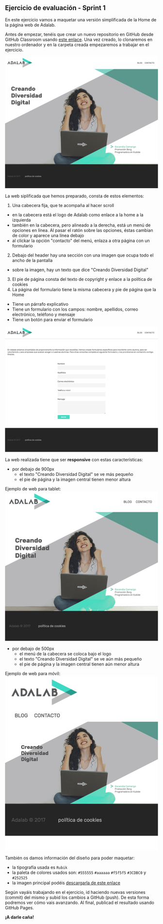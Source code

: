 ## Ejercicio de evaluación - Sprint 1

En este ejercicio vamos a maquetar una versión simplificada de la Home de la página web de Adalab.

Antes de empezar, tenéis que crear un nuevo repositorio en GitHub desde GitHub Classroom usando [este enlace](https://classroom.github.com/a/5zjUiWhC). Una vez creado, lo clonaremos en nuestro ordenador y en la carpeta creada empezaremos a trabajar en el ejercicio.

![Web desktop](assets/images/desktop.png
"Captura de la web para desktop")

La web siplificada que hemos preparado, consta de estos elementos:
1. Una cabecera fija, que te acompaña al hacer scroll
  - en la cabecera está el logo de Adalab como enlace a la home a la izquierda
  - también en la cabecera, pero alineado a la derecha, está un menú de opciones en línea. Al pasar el ratón sobre las opciones, éstas cambian de color y aparece una línea debajo
  - al clickar la opción "contacto" del menú, enlaza a otra página con un formulario
2. Debajo del header hay una sección con una imagen que ocupa todo el ancho de la pantalla
  - sobre la imagen, hay un texto que dice "Creando Diversidad Digital"
3. El pie de página consta del texto de copyright y enlace a la política de cookies
4. La página del formulario tiene la misma cabecera y pie de página que la Home
  - Tiene un párrafo explicativo
  - Tiene un formulario con los campos: nombre, apellidos, correo electrónico, teléfono y mensaje
  - Tiene un botón para enviar el formulario

![Formulario](assets/images/form.png "Captura del formulario web")

La web realizada tiene que ser **responsive** con estas características:

- por debajo de 900px
  - el texto "Creando Diversidad Digital" se ve más pequeño
  - el pie de página y la imagen central tienen menor altura

Ejemplo de web para tablet:
![Web tablet](assets/images/tablet.png "Captura de la web para tablet")

- por debajo de 500px
    - el menú de la cabecera se coloca bajo el logo
    - el texto "Creando Diversidad Digital" se ve aún más pequeño
    - el pie de página y la imagen central tienen aún menor altura

Ejemplo de web para móvil:
![Web mobile](assets/images/mobile.png "Captura de la web para móvil")

También os damos información del diseño para poder maquetar:
- la tipografía usada es `Rubik`
- la paleta de colores usados son: `#555555` `#aaaaaa` `#f5f5f5` `#3CDBC0` y `#252525`
- la imagen principal podéis [descargarla de este enlace](http://adalab.es/wp-content/uploads/2017/02/banner_home_v3.jpeg)

Según vayáis trabajando en el ejercicio, id haciendo nuevas versiones (commit) del mismo y subid los cambios a GitHub (push). De esta forma podremos ver cómo vais avanzando. Al final, publicad el resultado usando GitHub Pages.

**¡A darle caña!**
